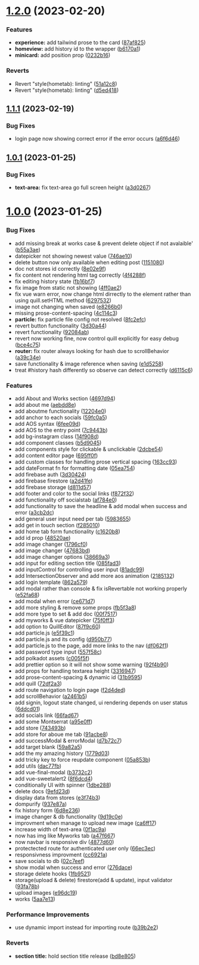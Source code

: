 # [1.2.0](https://github.com/gkyla/giras/compare/v1.1.1...v1.2.0) (2023-02-20)


### Features

* **experience:** add tailwind prose to the card ([87af825](https://github.com/gkyla/giras/commit/87af825ffdd1a11895b977d7536ccaee3338f2c1))
* **homeview:** add history id to the wrapper ([b6170a1](https://github.com/gkyla/giras/commit/b6170a1cc145c9747d73f2c557c110781aa3ec31))
* **minicard:** add position prop ([0232b16](https://github.com/gkyla/giras/commit/0232b1614a0bd767c247a4325fd50a05f2ee6c6b))


### Reverts

* Revert "style(hometab): linting" ([51a12c8](https://github.com/gkyla/giras/commit/51a12c82d05271aa02ab9ebca8a99e99fae8df26))
* Revert "style(hometab): linting" ([d5ed418](https://github.com/gkyla/giras/commit/d5ed418b54db311f7cc9d6d4dc1828d3ad81cb86))



## [1.1.1](https://github.com/gkyla/giras/compare/1.0.2...v1.1.1) (2023-02-19)


### Bug Fixes

* login page now showing correct error if the error occurs ([a6f6d46](https://github.com/gkyla/giras/commit/a6f6d4619e384ff44ef07ed6d59c4bc9cbfb60e2))



## [1.0.1](https://github.com/gkyla/giras/compare/v1.0.0...v1.0.1) (2023-01-25)


### Bug Fixes

* **text-area:** fix text-area go full screen height ([a3d0267](https://github.com/gkyla/giras/commit/a3d0267d932d214285790990b54eba51f7d2692b))



# [1.0.0](https://github.com/gkyla/giras/compare/1779d031a5a7ef2e18fa990eb85f4b0a9ac86b3c...v1.0.0) (2023-01-25)


### Bug Fixes

* add missing break at works case & prevent delete object if not avalaible' ([b55a3ae](https://github.com/gkyla/giras/commit/b55a3ae6a40aff7f9ac6ec79fe67cebb33a9f1d5))
* datepicker not showing newest value ([746ae10](https://github.com/gkyla/giras/commit/746ae10b33131c50c122082121a0e8ada163d411))
* delete button now only available when editing post ([1151080](https://github.com/gkyla/giras/commit/1151080997e9b3c0989f0327a691aade76a8a447))
* doc not stores id correctly ([8e02e9f](https://github.com/gkyla/giras/commit/8e02e9f1a5354f04a6b8825d428bc8a412edf743))
* fix content not rendering html tag correctly ([4f4288f](https://github.com/gkyla/giras/commit/4f4288fb5185842dcc41f41899547cac3d6f08a0))
* fix editing history state ([fb16bf7](https://github.com/gkyla/giras/commit/fb16bf736fd015d19b5a358b53b5f37471e359bb))
* fix image from static not showing ([4ff0ae2](https://github.com/gkyla/giras/commit/4ff0ae25ff9750309370d599f72930b1f0b5fd95))
* fix vue warn error, now change html dirrectly to the element rather than using quill.setHTML method ([6297532](https://github.com/gkyla/giras/commit/6297532b3d45727f9c2b8f41a44a82c866cb22a7))
* image not changing when saved ([e8266b0](https://github.com/gkyla/giras/commit/e8266b01167499b87a4114661e1275214cd10415))
* missing prose-content-spacing ([4c114c3](https://github.com/gkyla/giras/commit/4c114c37db7ecabc4a6f03139f79d82226c0e85a))
* **particle:** fix particle file config not resolved ([8fc2efc](https://github.com/gkyla/giras/commit/8fc2efc74068f45a2e0e5f7580918f119961bfbf))
* revert button functionality ([3d30a44](https://github.com/gkyla/giras/commit/3d30a44cbd20245f4a5cb9059d9d9b189cf31c35))
* revert functionality ([92084ab](https://github.com/gkyla/giras/commit/92084abd73c836862926b68b3f6070bfebdbaee3))
* revert now working fine, now control quill explicitly for easy debug ([bce4c75](https://github.com/gkyla/giras/commit/bce4c75a7e4466e28020fcb7a0766e76a6500898))
* **router:** fix router always looking for hash due to scrollBehavior ([a39c34e](https://github.com/gkyla/giras/commit/a39c34e25f11c9df37dff4327cca7bc6b0792303))
* save functionality & image reference when saving ([e1d5258](https://github.com/gkyla/giras/commit/e1d52587b15d4d168cfab7c30dde64e31bc1206d))
* treat #history hash differently so observe can detect correctly ([d6115c6](https://github.com/gkyla/giras/commit/d6115c60fd8940483864ac4c83d5f4585d511ff3))


### Features

* add About and Works section ([4697d94](https://github.com/gkyla/giras/commit/4697d944acd37d240f01f499b53bc3810cae22aa))
* add about me ([aebdd8e](https://github.com/gkyla/giras/commit/aebdd8ee8664d738bdefeed40a00dfd31bf9ee87))
* add aboutme functionality ([12204e0](https://github.com/gkyla/giras/commit/12204e0d846b048e2d54ab52bafd776cc10926f8))
* add anchor to each socials ([59fc0a5](https://github.com/gkyla/giras/commit/59fc0a5d19a2666ca09f4a3c3bed80b7feb8da70))
* add AOS syntax ([6fee09d](https://github.com/gkyla/giras/commit/6fee09d30b8e0013473d4778496e4f5a0f01002d))
* add AOS to the entry point ([7c9443b](https://github.com/gkyla/giras/commit/7c9443b95361aa5c400a6d71c24683dce837645e))
* add bg-instagram class ([14f908d](https://github.com/gkyla/giras/commit/14f908d3321010306b589bbc568ad11843da59f4))
* add component classes ([b5d9045](https://github.com/gkyla/giras/commit/b5d9045c4601994afb950d5dbc6d5037506d6773))
* add components style for clickable & unclickable ([2dcbe54](https://github.com/gkyla/giras/commit/2dcbe54f65cf6c8d379b77019ac9697582c88118))
* add content editor page ([695ff0f](https://github.com/gkyla/giras/commit/695ff0fedee4b881056170fc2a184565100d034c))
* add custom classes for handling prose vertical spacing ([163cc93](https://github.com/gkyla/giras/commit/163cc938671b0c530ab39f6bcc8e3fe3c9c9ca11))
* add dateFormat fn for formatting date ([05ea754](https://github.com/gkyla/giras/commit/05ea7541bd98dcd1c3e6b59e330ec20ed66f17eb))
* add firebase auth ([3d30424](https://github.com/gkyla/giras/commit/3d3042463ff883475267c4d6c0fafa1a9e704f08))
* add firebase firestore ([a2d41fe](https://github.com/gkyla/giras/commit/a2d41fe9fcc80dc29f5473809c77cd2ba0fab714))
* add firebase storage ([d811d57](https://github.com/gkyla/giras/commit/d811d57b242b8dc5e0f9f3cadfebcc86920dfbda))
* add footer and color to the social links ([f872f32](https://github.com/gkyla/giras/commit/f872f32eea19ae39077c68c6e1549fa90c0b04ce))
* add functionality off socialstab ([af784e0](https://github.com/gkyla/giras/commit/af784e0930199dd3946a2dbe22b186ed691701ea))
* add functionality to save the headline & add modal when success and error ([a3cb2dc](https://github.com/gkyla/giras/commit/a3cb2dc92867a3a6aaebbe2fcab1ad688f865b24))
* add general user input need per tab ([5983655](https://github.com/gkyla/giras/commit/598365520f8d9fe65b5ac99a9a19107c5479de2f))
* add get in touch section ([f285010](https://github.com/gkyla/giras/commit/f28501045febb694cfbf6520e77f54901be5ad9a))
* add home tab form functionality ([c1620b8](https://github.com/gkyla/giras/commit/c1620b80ed05a8e7b5b9fddeab42fbd1304e3126))
* add id prop ([48520ae](https://github.com/gkyla/giras/commit/48520aefb2cee8c2e07206241a7d8d953d292d96))
* add image changer ([1796cf0](https://github.com/gkyla/giras/commit/1796cf016ef30143ee6996716de34829c60b2ba5))
* add image changer ([47683bd](https://github.com/gkyla/giras/commit/47683bd5170b7199a9060eb1ac49ce1550335d4e))
* add image changer options ([38669a3](https://github.com/gkyla/giras/commit/38669a302bdc8fd36a0c6aeac399e04249e7e74b))
* add input for editing section title ([085fad3](https://github.com/gkyla/giras/commit/085fad334d985705374bf9b99a22cecb0c45bdc6))
* add inputControl for controlling user input ([81adc99](https://github.com/gkyla/giras/commit/81adc990d98fc0422511315f4820d994c73e074d))
* add IntersectionObserver and add more aos animation ([2185132](https://github.com/gkyla/giras/commit/2185132fb4765f4d4d63da37fa7408b732ff010c))
* add login template ([862a579](https://github.com/gkyla/giras/commit/862a5794c75a1da0aa0805283527d8e9a67cc1a3))
* add modal rather than console & fix isRevertable not working properly ([e52fa68](https://github.com/gkyla/giras/commit/e52fa684e7a717af7b3318301b954f84b2947521))
* add modal when error ([ce671d7](https://github.com/gkyla/giras/commit/ce671d76ee9f44a1f95a65d8ae2b448a10c3dbe1))
* add more styling & remove some props ([fb5f3a8](https://github.com/gkyla/giras/commit/fb5f3a89bae944e5cb5c6319916f42d7150d9fe9))
* add more type to set & add doc ([00f7517](https://github.com/gkyla/giras/commit/00f75171df88838172aa19cca8b8b0ff2d7f0553))
* add myworks & vue datepicker ([75f0ff3](https://github.com/gkyla/giras/commit/75f0ff3f7ff169f819a392c198a49f17d687c907))
* add option to QuillEditor ([87f9c60](https://github.com/gkyla/giras/commit/87f9c60b6dc0bdfafe3c6a824a52e298a43fc8a9))
* add particle.js ([e5f39c1](https://github.com/gkyla/giras/commit/e5f39c1204ff35cf26de3b8822b1481ff626b771))
* add particle.js and its config ([d950b77](https://github.com/gkyla/giras/commit/d950b77c717b5fc1af222e6144d64afbbbd022fc))
* add particle.js to the page, add more links to the nav ([df062f1](https://github.com/gkyla/giras/commit/df062f19abb540013fc95cc964d1729ef3e97763))
* add password type input ([557f58c](https://github.com/gkyla/giras/commit/557f58cbddec0b24dc5926c1c1ac7fea5749501d))
* add polkadot assets ([c005f5f](https://github.com/gkyla/giras/commit/c005f5f9a26d09eb2954109abe46a60cbb9cb381))
* add prettier option so it will not show some warning ([92f4b90](https://github.com/gkyla/giras/commit/92f4b90cf4e51d8dc393b52e1096f6331381232d))
* add props for handling textarea height ([3316947](https://github.com/gkyla/giras/commit/3316947c4b3d1004b28cdbf95ccc5297acc9a202))
* add prose-content-spacing & dynamic id ([31b9595](https://github.com/gkyla/giras/commit/31b959528a581c9750c4957c79ecf18b9dda6339))
* add quill ([72df2a3](https://github.com/gkyla/giras/commit/72df2a3063a64a20ffee663c17dd0eafa7d93a9d))
* add route navigation to login page ([f2d4ded](https://github.com/gkyla/giras/commit/f2d4ded990bdcc7eb2336399f0107a2c38eeea69))
* add scrollBehavior ([a2461b5](https://github.com/gkyla/giras/commit/a2461b517916dc69739b3dbd9377f3471bcf4f78))
* add signin, logout state changed, ui rendering depends on user status ([6ddcd01](https://github.com/gkyla/giras/commit/6ddcd015bd7f08cc2a102a4f405e6f2496d5e001))
* add socials link ([66fad67](https://github.com/gkyla/giras/commit/66fad672f226c9e9606857742a2cd2c62ea73025))
* add some Montserrat ([a95e0ff](https://github.com/gkyla/giras/commit/a95e0ffde5c822afddb002c9129222ba91aa24c3))
* add store ([743493b](https://github.com/gkyla/giras/commit/743493bfe0e4a2ba86e457ce46867b5e4624ad7b))
* add store for aboue me tab ([91acbe8](https://github.com/gkyla/giras/commit/91acbe8cfea7638bf2f1f0bc9ad18ab545d9796f))
* add successModal & errorModal ([d7b72c7](https://github.com/gkyla/giras/commit/d7b72c7b61d196aa1c425af27023871a22d4d1c9))
* add target blank ([59a82a5](https://github.com/gkyla/giras/commit/59a82a59b35aa5579b993955423a31a4d6aa829e))
* add the my amazing history ([1779d03](https://github.com/gkyla/giras/commit/1779d031a5a7ef2e18fa990eb85f4b0a9ac86b3c))
* add tricky key to force reupdate component ([05a853b](https://github.com/gkyla/giras/commit/05a853bd99daa37b3fd71628fc77aa09fbd137c2))
* add utils ([dac77fb](https://github.com/gkyla/giras/commit/dac77fbfcdd669fc234956874ca063d74a38226f))
* add vue-final-modal ([b3732c2](https://github.com/gkyla/giras/commit/b3732c26e44628c0c6abf11bddfa82c949b50245))
* add vue-sweetalert2 ([8f6dcd4](https://github.com/gkyla/giras/commit/8f6dcd42e43c7aae0c436c4f5cb06c11272cf4ef))
* conditionally UI with spinner ([1dbe288](https://github.com/gkyla/giras/commit/1dbe288136175ec94877dbce269cd2cff4ceccc9))
* delete docs ([9efd23d](https://github.com/gkyla/giras/commit/9efd23d730d6a696554d10fcca2513df75863525))
* display data from stores ([e3f74b3](https://github.com/gkyla/giras/commit/e3f74b36b4a98f9434f78f05235d509c87a276b6))
* dompurify ([937e87a](https://github.com/gkyla/giras/commit/937e87a08d3e095e8324d55f3b2b8478e5c75b0e))
* fix history form ([6d8e236](https://github.com/gkyla/giras/commit/6d8e23638d97776d1f3a9663ad6a5b5f9ff8c744))
* image changer & db functionality ([9d19c0e](https://github.com/gkyla/giras/commit/9d19c0e5cddd8287152b202e39355c9418e115d1))
* improvment when manage to upload new image ([ca6ff17](https://github.com/gkyla/giras/commit/ca6ff174d1be1af25a4beb0d34684797cda8fa89))
* increase width of text-area ([0f1ac9a](https://github.com/gkyla/giras/commit/0f1ac9a0cdb0b9ca2e6228d6c35d2b1d16854a05))
* now has img like Myworks tab ([a47f667](https://github.com/gkyla/giras/commit/a47f66712d0d849772dc814722e1a6d963f03cb5))
* now navbar is  responsive div ([4877d60](https://github.com/gkyla/giras/commit/4877d60e50f5894e5f3a03f8754f316c693915d9))
* protectected route for authenticated user only ([66ec3ec](https://github.com/gkyla/giras/commit/66ec3ec61e0d6360ea2ad10638df6231043fcb13))
* responsivness improvment ([cc6921a](https://github.com/gkyla/giras/commit/cc6921aad3f4518914bb8711e44a9f0effefe8d7))
* save socials to db ([02c7eef](https://github.com/gkyla/giras/commit/02c7eef9ee61f4971cc30b91949140fc13546df1))
* show modal when success and error ([276dace](https://github.com/gkyla/giras/commit/276dace68acffa816d8af49612529aa39d178d30))
* storage delete hooks ([1fb9521](https://github.com/gkyla/giras/commit/1fb952123aa101603f30a76c607e3703d8e1c169))
* storage(upload & delete) firestore(add & update), input validator ([93fa78b](https://github.com/gkyla/giras/commit/93fa78b79ac3aa50f1f077283e1255b13f9a5281))
* upload images ([e96dc19](https://github.com/gkyla/giras/commit/e96dc19ea2e5aa6f1f5afa104eb71d199a355917))
* works ([5aa7e13](https://github.com/gkyla/giras/commit/5aa7e130185d44b1146a103fed452354a6c3d2d9))


### Performance Improvements

* use dynamic import instead for importing route ([b39b2e2](https://github.com/gkyla/giras/commit/b39b2e2cade36b3d0f557d215d6a561366079c4f))


### Reverts

* **section title:** hold section title release ([bd8e805](https://github.com/gkyla/giras/commit/bd8e8054352d5e7f8164c89d483286173984cbfd))



